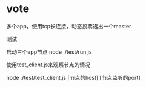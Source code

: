 # vote
多个app，使用tcp长连接，动态投票选出一个master

测试

启动三个app节点
node ./test/run.js

使用test_client.js来观察节点的情况

node ./test/test_client.js [节点的host] [节点监听的port]
